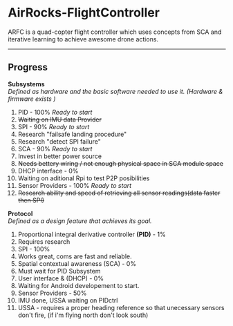 AirRocks-FlightController
=========================

ARFC is a quad-copter flight controller which uses concepts from SCA and iterative learning to achieve awesome drone actions.

___________________
Progress 
-------------------
__Subsystems__  
_Defined as hardware and the basic software needed to use it. (Hardware & firmware exists )_
  1. PID - 100% _Ready to start_    
2. ~~Waiting on IMU data Provider~~   
  2. SPI - 90%    _Ready to start_ 
4. Research "failsafe landing procedure"
5. Research "detect SPI failure"
  3. SCA - 90%    _Ready to start_
4. Invest in better power source  
5. ~~Needs bettery wiring / not enough physical space in SCA module space~~  
  4. DHCP interface - 0%    
5. Waiting on aditional Rpi to test P2P posibilities  
  6. Sensor Providers - 100% _Ready to start_
6. ~~Research ability and speed of retrieving all sensor readings(data faster then SPI)~~  

__Protocol__  
_Defined as a design feature that achieves its goal._  
  1. Proportional integral derivative controller __(PID)__ - 1%  
2. Requires research  
  2. SPI - 100%    
3. Works great, coms are fast and reliable.   
  3. Spatial contextual awareness (SCA) - 0%  
4. Must wait for PID Subsystem  
  5. User interface & (DHCP) - 0%
6. Waiting for Android developement to start. 
  7. Sensor Providers - 50%
7. IMU done, USSA waiting on PIDctrl
8. USSA - requires a proper heading reference so that unecessary sensors don't fire, (if i'm flying north don't look south)
